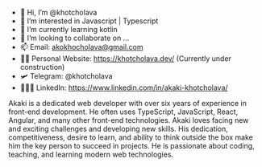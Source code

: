 - 👋 Hi, I’m @khotcholava
- 👀 I’m interested in Javascript | Typescript
- 🌱 I’m currently learning kotlin
- 💞️ I’m looking to collaborate on ...
- 📫 Email: akokhocholava@gmail.com
- 👨🏻 Personal Website: https://khotcholava.dev/ (Currently under construction)
- 🛩 Telegram: @khotcholava
- 👨🏻‍💻 LinkedIn: https://www.linkedin.com/in/akaki-khotcholava/

Akaki is a dedicated web developer with over six years of experience 
in front-end development. He often uses TypeScript, JavaScript, React,
Angular, and many other front-end technologies.
Akaki loves facing new and exciting challenges and developing new skills.
His dedication, competitiveness, desire to learn, and ability to think outside
the box make him the key person to succeed in projects.
He is passionate about coding, teaching, and learning modern web technologies.
